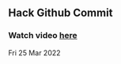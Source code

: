 
 ## Hack Github Commit 
 ### Watch video <a href="https://www.youtube.com">here</a> 
 Fri 25 Mar 2022 
